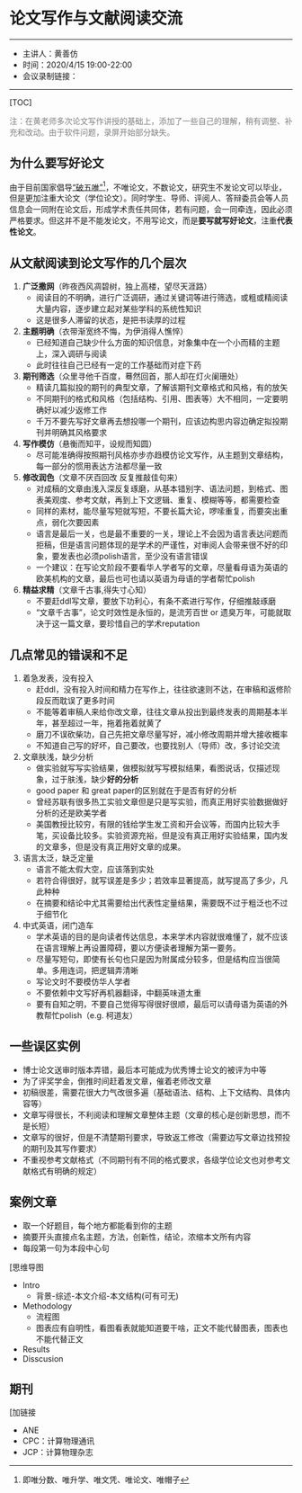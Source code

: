 # 论文写作与文献阅读交流
---
- 主讲人：黄善仿
- 时间：2020/4/15 19:00-22:00
- 会议录制链接：
---
[TOC]

<font color=gray>
注：在黄老师多次论文写作讲授的基础上，添加了一些自己的理解，稍有调整、补充和改动。由于软件问题，录屏开始部分缺失。
</font>

## 为什么要写好论文
由于目前国家倡导[“破五唯”](https://baijiahao.baidu.com/s?id=1631241604261741671&wfr=spider&for=pc)[^1]，不唯论文，不数论文，研究生不发论文可以毕业，但是更加注重大论文（学位论文）。同时学生、导师、评阅人、答辩委员会等人员信息会一同附在论文后，形成学术责任共同体，若有问题，会一同牵连，因此必须严格要求。但这并不是不能发论文，不用写论文，而是**要写就写好论文**，注重**代表性论文**。
[^1]:即唯分数、唯升学、唯文凭、唯论文、唯帽子

## 从文献阅读到论文写作的几个层次
1. **广泛撒网**（昨夜西风凋碧树，独上高楼，望尽天涯路）
   - 阅读目的不明确，进行广泛调研，通过关键词等进行筛选，或粗或精阅读大量内容，逐步建立起对某些学科的系统性知识
   - 这是很多人滞留的状态，是把书读厚的过程
2. **主题明确**（衣带渐宽终不悔，为伊消得人憔悴）
   - 已经知道自己缺少什么方面的知识信息，对象集中在一个小而精的主题上，深入调研与阅读
   - 此时往往自己已经有一定的工作基础而对症下药
3. **期刊筛选**（众里寻他千百度，蓦然回首，那人却在灯火阑珊处）
   - 精读几篇拟投的期刊的典型文章，了解该期刊文章格式和风格，有的放矢
   - 不同期刊的格式和风格（包括结构、引用、图表等）大不相同，一定要明确好以减少返修工作
   - 千万不要先写好文章再去想投哪一个期刊，应该边构思内容边确定拟投期刊并明确其风格要求
4. **写作模仿**（悬衡而知平，设规而知圆）
   - 尽可能准确得按照期刊风格亦步亦趋模仿论文写作，从主题到文章结构，每一部分的惯用表达方法都尽量一致
5. **修改润色**（文章不厌百回改 反复推敲佳句来）
   - 对成稿的文章由浅入深反复琢磨，从基本错别字、语法问题，到格式、图表美观度、参考文献，再到上下文逻辑、重复、模糊等等，都需要检查
   - 同样的素材，能尽量写短就写短，不要长篇大论，啰嗦重复，而要突出重点，弱化次要因素
   - 语言是最后一关，也是最不重要的一关，理论上不会因为语言表达问题而拒稿，但是语言问题体现的是学术的严谨性，对审阅人会带来很不好的印象，要发表也必须polish语言，至少没有语言错误
   - 一个建议：在写论文阶段不要看华人学者写的文章，尽量看母语为英语的欧美机构的文章，最后也可也请以英语为母语的学者帮忙polish
6. **精益求精**（文章千古事,得失寸心知）
   - 不要赶ddl写文章，要放下功利心，有条不紊进行写作，仔细推敲琢磨
   - “文章千古事”，论文时效性是永恒的，是流芳百世 or 遗臭万年，可能就取决于这一篇文章，要珍惜自己的学术reputation

## 几点常见的错误和不足
1. 着急发表，没有投入
   - 赶ddl，没有投入时间和精力在写作上，往往欲速则不达，在审稿和返修阶段反而耽误了更多时间
   - 不能等着审稿人来给你改文章，往往文章从投出到最终发表的周期基本半年，甚至超过一年，拖着拖着就黄了
   - 磨刀不误砍柴功，自己先把文章尽量写好，减小修改周期并增大接收概率
   - 不知道自己写的好坏，自己要改，也要找别人（导师）改，多讨论交流
2. 文章肤浅，缺少分析
   - 做实验就写写实验结果，做模拟就写写模拟结果，看图说话，仅描述现象，过于肤浅，缺少**好的分析**
   - good paper 和 great paper的区别就在于是否有好的分析
   - 曾经苏联有很多热工实验文章但是只是写实验，而真正用好实验数据做好分析的还是欧美学者
   - 美国教授比较穷，有限的钱给学生发工资和开会议等，而国内比较大手笔，买设备比较多。实验资源充裕，但是没有真正用好实验结果，国内发的文章多，但是没有真正用好文章的成果。
3. 语言太泛，缺乏定量
   - 语言不能太假大空，应该落到实处
   - 若符合得很好，就写误差是多少；若效率显著提高，就写提高了多少，凡此种种
   - 在摘要和结论中尤其需要给出代表性定量结果，需要既不过于粗泛也不过于细节化
4. 中式英语，闭门造车
   - 学术英语的目的是向读者传达信息，本来学术内容就很难懂了，就不应该在语言理解上再设置障碍，要以方便读者理解为第一要务。
   - 尽量写短句，即使有长句也只是因为附属成分较多，但是结构应当很简单。多用连词，把逻辑弄清晰
   - 写论文时不要模仿华人学者
   - 不要依赖中文写好再机器翻译，中翻英味道太重
   - 要有自知之明，不要自己觉得写得很好很顺，最后可以请母语为英语的外教帮忙polish（e.g. 柯道友）

## 一些误区实例
- 博士论文送审时版本弄错，最后本可能成为优秀博士论文的被评为中等
- 为了评奖学金，倒推时间赶着发文章，催着老师改文章
- 初稿很差，需要花很大力气改很多遍（基础语法、结构、上下文结构、具体内容等）
- 文章写得很长，不利阅读和理解文章整体主题（文章的核心是创新思想，而不是长短）
- 文章写的很好，但是不清楚期刊要求，导致返工修改（需要边写文章边找预投的期刊及其写作要求）
- 不重视参考文献格式（不同期刊有不同的格式要求，各级学位论文也对参考文献格式有明确的规定）

## 案例文章
- 取一个好题目，每个地方都能看到你的主题
- 摘要开头直接点名主题，方法，创新性，结论，浓缩本文所有内容
- 每段第一句为本段中心句

[思维导图
- Intro
  - 背景-综述-本文介绍-本文结构(可有可无)
- Methodology
  - 流程图
  - 图表应有自明性，看图看表就能知道要干啥，正文不能代替图表，图表也不能代替正文
- Results
- Disscusion

## 期刊
[加链接
- ANE
- CPC：计算物理通讯
- JCP：计算物理杂志